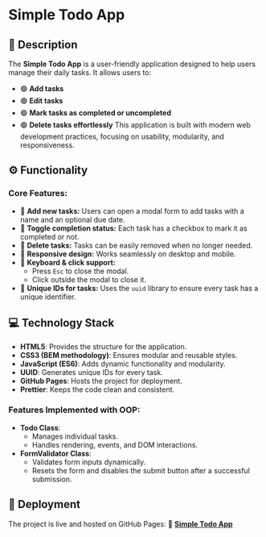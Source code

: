 # **Simple Todo App**

## 📝 **Description**

The **Simple Todo App** is a user-friendly application designed to help users manage their daily tasks. It allows users to:
- 🟢 **Add tasks**
- 🟢 **Edit tasks**
- 🟢 **Mark tasks as completed or uncompleted**
- 🟢 **Delete tasks effortlessly**
This application is built with modern web development practices, focusing on usability, modularity, and responsiveness.

## ⚙️ **Functionality**

### Core Features:
- 🔹 **Add new tasks:** Users can open a modal form to add tasks with a name and an optional due date.
- 🔹 **Toggle completion status:** Each task has a checkbox to mark it as completed or not.
- 🔹 **Delete tasks:** Tasks can be easily removed when no longer needed.
- 🔹 **Responsive design:** Works seamlessly on desktop and mobile.
- 🔹 **Keyboard & click support:**
  - Press `Esc` to close the modal.
  - Click outside the modal to close it.
- 🔹 **Unique IDs for tasks:** Uses the `uuid` library to ensure every task has a unique identifier.

## 💻 **Technology Stack**
- **HTML5**: Provides the structure for the application.
- **CSS3 (BEM methodology)**: Ensures modular and reusable styles.
- **JavaScript (ES6)**: Adds dynamic functionality and modularity.
- **UUID**: Generates unique IDs for every task.
- **GitHub Pages**: Hosts the project for deployment.
- **Prettier**: Keeps the code clean and consistent.

### Features Implemented with OOP:
- **Todo Class**:
  - Manages individual tasks.
  - Handles rendering, events, and DOM interactions.
- **FormValidator Class**:
  - Validates form inputs dynamically.
  - Resets the form and disables the submit button after a successful submission.

## 🚀 **Deployment**
The project is live and hosted on GitHub Pages:
🔗 **[Simple Todo App](https://github.com/KevinJonesM/se_project_todo-app.git)**